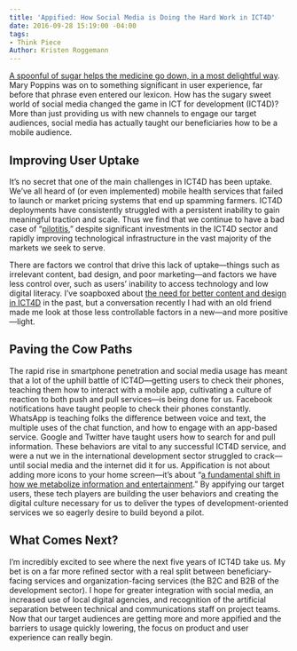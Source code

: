 ```yaml
---
title: 'Appified: How Social Media is Doing the Hard Work in ICT4D'
date: 2016-09-28 15:19:00 -04:00
tags:
- Think Piece
Author: Kristen Roggemann
---
```


[A spoonful of sugar helps the medicine go down, in a most delightful way](https://www.youtube.com/watch?v=vLkp_Dx6VdI). Mary Poppins was on to something significant in user experience, far before that phrase even entered our lexicon. How has the sugary sweet world of social media changed the game in ICT for development (ICT4D)? More than just providing us with new channels to engage our target audiences, social media has actually taught our beneficiaries how to be a mobile audience.

<!--more-->

## Improving User Uptake

It’s no secret that one of the main challenges in ICT4D has been uptake. We’ve all heard of (or even implemented) mobile health services that failed to launch or market pricing systems that end up spamming farmers. ICT4D deployments have consistently struggled with a persistent inability to gain meaningful traction and scale. Thus we find that we continue to have a bad case of “[pilotitis](https://twitter.com/wayan_vota/status/383367696655474688),” despite significant investments in the ICT4D sector and rapidly improving technological infrastructure in the vast majority of the markets we seek to serve.

There are factors we control that drive this lack of uptake—things such as irrelevant content, bad design, and poor marketing—and factors we have less control over, such as users’ inability to access technology and low digital literacy. I’ve soapboxed about [the need for better content and design in ICT4D](http://www.ictworks.org/2014/10/15/hey-ict4d-it-is-time-we-take-fun-seriously/) in the past, but a conversation recently I had with an old friend made me look at those less controllable factors in a new—and more positive—light.

## Paving the Cow Paths

The rapid rise in smartphone penetration and social media usage has meant that a lot of the uphill battle of ICT4D—getting users to check their phones, teaching them how to interact with a mobile app, cultivating a culture of reaction to both push and pull services—is being done for us. Facebook notifications have taught people to check their phones constantly. WhatsApp is teaching folks the difference between voice and text, the multiple uses of the chat function, and how to engage with an app-based service. Google and Twitter have taught users how to search for and pull information. These behaviors are vital to any successful ICT4D service, and were a nut we in the international development sector struggled to crack—until social media and the internet did it for us. Appification is not about adding more icons to your home screen—it’s about “[a fundamental shift in how we metabolize information and entertainment](http://www.forbes.com/sites/anthonykosner/2012/12/16/forecast-2013-the-appification-of-everything-will-turn-the-web-into-an-app-o-verse/#69dce7028ec0).” By appifying our target users, these tech players are building the user behaviors and creating the digital culture necessary for us to deliver the types of development-oriented services we so eagerly desire to build beyond a pilot.

## What Comes Next?

I’m incredibly excited to see where the next five years of ICT4D take us. My bet is on a far more refined sector with a real split between beneficiary-facing services and organization-facing services (the B2C and B2B of the development sector). I hope for greater integration with social media, an increased use of local digital agencies, and recognition of the artificial separation between technical and communications staff on project teams. Now that our target audiences are getting more and more appified and the barriers to usage quickly lowering, the focus on product and user experience can really begin.
